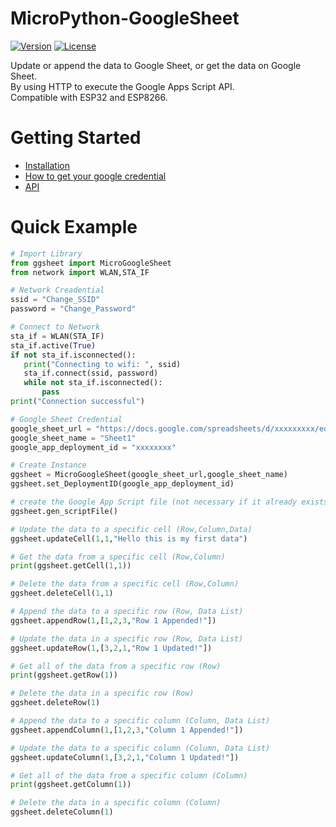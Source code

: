 # MicroPython-GoogleSheet

[![Version](https://img.shields.io/badge/version-0.0.2-blue.svg)](https://github.com/yourusername/netpie-python-library)
[![License](https://img.shields.io/badge/license-MIT-blue.svg)](https://opensource.org/licenses/MIT)

Update or append the data to Google Sheet, or get the data on Google Sheet.  
By using HTTP to execute the Google Apps Script API.  
Compatible with ESP32 and ESP8266.

# Getting Started
- [Installation](https://github.com/PerfecXX/MicroPython-GoogleSheet/blob/main/doc/md/installation.md)
- [How to get your google credential](https://github.com/PerfecXX/MicroPython-GoogleSheet/blob/main/doc/md/get_google_credential.md)
- [API](https://github.com/PerfecXX/MicroPython-GoogleSheet/wiki)

# Quick Example 
```python
# Import Library 
from ggsheet import MicroGoogleSheet
from network import WLAN,STA_IF

# Network Creadential 
ssid = "Change_SSID"    
password = "Change_Password"

# Connect to Network
sta_if = WLAN(STA_IF)
sta_if.active(True)
if not sta_if.isconnected():
   print("Connecting to wifi: ", ssid)
   sta_if.connect(ssid, password)
   while not sta_if.isconnected():
       pass
print("Connection successful")

# Google Sheet Credential 
google_sheet_url = "https://docs.google.com/spreadsheets/d/xxxxxxxxx/edit#gid=0"
google_sheet_name = "Sheet1"
google_app_deployment_id = "xxxxxxxx"

# Create Instance 
ggsheet = MicroGoogleSheet(google_sheet_url,google_sheet_name)
ggsheet.set_DeploymentID(google_app_deployment_id)

# create the Google App Script file (not necessary if it already exists).
ggsheet.gen_scriptFile()

# Update the data to a specific cell (Row,Column,Data)
ggsheet.updateCell(1,1,"Hello this is my first data")

# Get the data from a specific cell (Row,Column)
print(ggsheet.getCell(1,1))

# Delete the data from a specific cell (Row,Column)
ggsheet.deleteCell(1,1)

# Append the data to a specific row (Row, Data List)
ggsheet.appendRow(1,[1,2,3,"Row 1 Appended!"])

# Update the data in a specific row (Row, Data List) 
ggsheet.updateRow(1,[3,2,1,"Row 1 Updated!"])

# Get all of the data from a specific row (Row)
print(ggsheet.getRow(1))

# Delete the data in a specific row (Row)
ggsheet.deleteRow(1)

# Append the data to a specific column (Column, Data List)
ggsheet.appendColumn(1,[1,2,3,"Column 1 Appended!"])

# Update the data to a specific column (Column, Data List)
ggsheet.updateColumn(1,[3,2,1,"Column 1 Updated!"])

# Get all of the data from a specific column (Column)
print(ggsheet.getColumn(1))

# Delete the data in a specific column (Column)
ggsheet.deleteColumn(1) 
```
